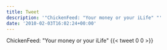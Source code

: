 ```yaml
---
title: Tweet
description: '"ChickenFeed: "Your money or your iLife" "'
date: '2010-02-03T16:02:24+00:00'
---
```

ChickenFeed: "Your money or your iLife" 
      {{< tweet 0 0 >}}
    
